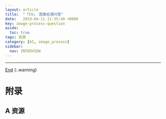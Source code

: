 ```yaml
---
layout: article
title:  "「CV」 图像处理问答"
date:   2019-04-11 11:35:40 +0800
key: image-process-question
aside:
  toc: true
tags: 资源
category: [AI, image_process]
sidebar:
  nav: INTERVIEW
---
```

<span id='head'></span>  


<!--more-->

-------------------  
[End](#head)
{:.warning}  

# 附录
## A 资源
